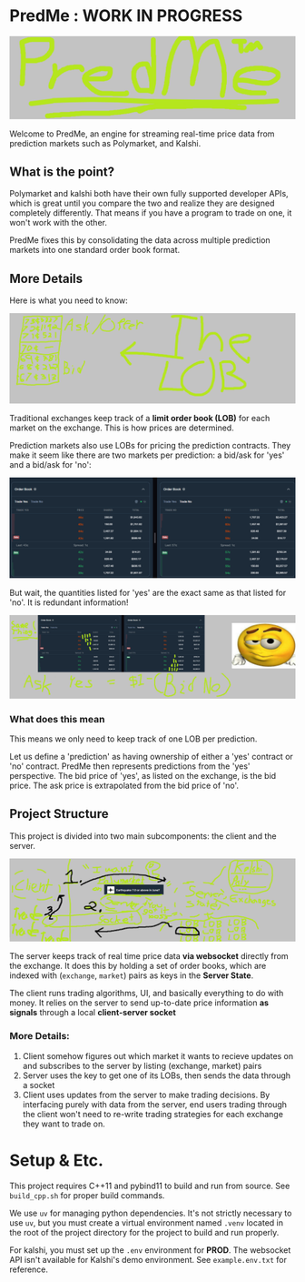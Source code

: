 # PredMe : WORK IN PROGRESS

!['logo'](_assets/predme.png)

Welcome to PredMe, an engine for streaming real-time price data from prediction markets such as Polymarket, and Kalshi.

## What is the point?

Polymarket and kalshi both have their own fully supported developer APIs,
which is great until you compare the two and realize they are designed completely differently.
That means if you have a program to trade on one, it won't work with the other.

PredMe fixes this by consolidating the data across multiple prediction markets into one standard order book format.

## More Details

Here is what you need to know:

![thelob](_assets/thelob.png)

Traditional exchanges keep track of a __limit order book (LOB)__ for each market on the exchange.
This is how prices are determined.

Prediction markets also use LOBs for pricing the prediction contracts.
They make it seem like there are two markets per prediction: a bid/ask for 'yes' and a bid/ask for 'no':

![yesno](_assets/yesno.png)

But wait, the quantities listed for 'yes' are the exact same as that listed for 'no'.
It is redundant information!

![predlob](_assets/predlob.png) 

### What does this mean

This means we only need to keep track of one LOB per prediction. 

Let us define a 'prediction' as having ownership of either a 'yes' contract or 'no' contract. 
PredMe then represents predictions from the 'yes' perspective. 
The bid price of 'yes', as listed on the exchange, is the bid price. 
The ask price is extrapolated from the bid price of 'no'.

## Project Structure

This project is divided into two main subcomponents: the client and the server.

![clientserver](_assets/clientserver.png)

The server keeps track of real time price data __via websocket__ directly from the exchange.
It does this by holding a set of order books, which are indexed with (`exchange`, `market`) pairs as keys in 
the __Server State__.

The client runs trading algorithms, UI, and basically everything to do with money.
It relies on the server to send up-to-date price information __as signals__ through a local __client-server socket__

### More Details:

1. Client somehow figures out which market it wants to recieve updates on and subscribes to the server by listing (exchange, market) pairs 
2. Server uses the key to get one of its LOBs, then sends the data through a socket
3. Client uses updates from the server to make trading decisions. By interfacing purely with data from the server, end users trading through the client won't need to re-write trading strategies for each exchange they want to trade on.

# Setup & Etc.

This project requires C++11 and pybind11 to build and run from source. See `build_cpp.sh` for proper build commands.

We use `uv` for managing python dependencies. It's not strictly necessary to use `uv`, but you must create a virtual environment named `.venv` located in the root of the project directory for the project to build and run properly.

For kalshi, you must set up the `.env` environment for **PROD**. The websocket API isn't available for Kalshi's demo environment.
See `example.env.txt` for reference.